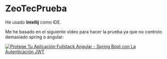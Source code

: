 # ZeoTecPrueba
He usado **Intellij** como IDE.

Me he basado en el siguiente video para hacer la prueba ya que no controlo demasiado spring o angular:


[![Protege Tu Aplicación Fullstack Angular - Spring Boot con La Autenticación JWT](https://i.ytimg.com/an_webp/YUqi1IjLX8I/mqdefault_6s.webp?du=3000&sqp=CLKE_b8G&rs=AOn4CLB0slGjezeR2u97mKAwkhNLIi-17g)](https://youtu.be/YUqi1IjLX8I?si=065tQinS9n4H6AyX)

